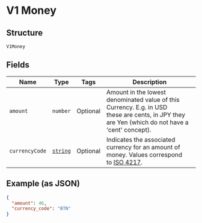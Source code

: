
# V1 Money

## Structure

`V1Money`

## Fields

| Name | Type | Tags | Description |
|  --- | --- | --- | --- |
| `amount` | `number` | Optional | Amount in the lowest denominated value of this Currency. E.g. in USD<br>these are cents, in JPY they are Yen (which do not have a 'cent' concept). |
| `currencyCode` | [`string`](/doc/models/currency.md) | Optional | Indicates the associated currency for an amount of money. Values correspond<br>to [ISO 4217](https://wikipedia.org/wiki/ISO_4217). |

## Example (as JSON)

```json
{
  "amount": 46,
  "currency_code": "BTN"
}
```

